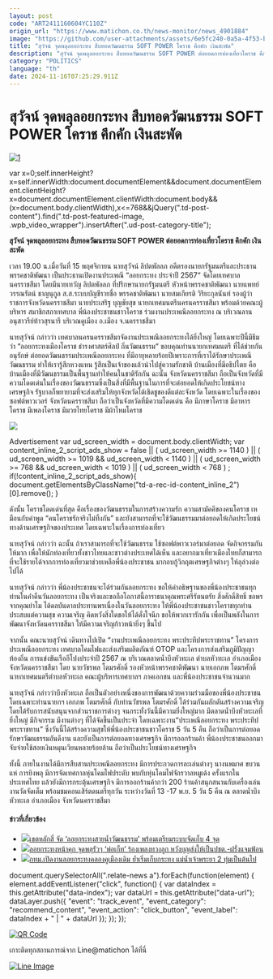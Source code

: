 ```yaml
---
layout: post
code: "ART2411160604YC110Z"
origin_url: "https://www.matichon.co.th/news-monitor/news_4901884"
image: "https://github.com/user-attachments/assets/6e5fc240-0a5a-4f53-ba5f-5a82d180a561"
title: "สุวัจน์ จุดพลุลอยกระทง สืบทอดวัฒนธรรม SOFT POWER โคราช คึกคัก เงินสะพัด"
description: "สุวัจน์ จุดพลุลอยกระทง สืบทอดวัฒนธรรม SOFT POWER ต่อยอดการท่องเที่ยวโคราช คึกคัก เงินสะพัด"
category: "POLITICS"
language: "th"
date: 2024-11-16T07:25:29.911Z
---
```


# สุวัจน์ จุดพลุลอยกระทง สืบทอดวัฒนธรรม SOFT POWER โคราช คึกคัก เงินสะพัด

[![](https://www.matichon.co.th/wp-content/uploads/2024/11/1-189.jpg "1")](https://www.matichon.co.th/wp-content/uploads/2024/11/1-189.jpg)

var x=0;self.innerHeight?x=self.innerWidth:document.documentElement&&document.documentElement.clientHeight?x=document.documentElement.clientWidth:document.body&&(x=document.body.clientWidth),x<=768&&jQuery(".td-post-content").find(".td-post-featured-image, .wpb\_video\_wrapper").insertAfter(".ud-post-category-title");

**สุวัจน์ จุดพลุลอยกระทง สืบทอดวัฒนธรรม SOFT POWER ต่อยอดการท่องเที่ยวโคราช คึกคัก เงินสะพัด**

เวลา 19.00 น.เมื่อวันที่ 15 พฤศจิกายน นายสุวัจน์ ลิปตพัลลภ อดีตรองนายกรัฐมนตรีและประธานพรรคชาติพัฒนา เป็นประธานเปิดงานประเพณี “ลอยกระทง ประจำปี 2567“ จัดโดยเทศบาลนครราชสีมา โดยมีนายเทวัญ ลิปตพัลลภ ที่ปรึกษานายกรัฐมนตรี หัวหน้าพรรคชาติพัฒนา นายแพทย์วรรณรัตน์ ชาญนุกูล ส.ส.ระบบบัญชีรายชื่อ พรรคชาติพัฒนา นายสมเกียรติ วิริยะกุลนันท์ รองผู้ว่าราชการจังหวัดนครราชสีมา นายประเสริฐ บุญชัยสุข นายกเทศมนตรีนครนครราชสีมา พร้อมด้วยคณะผู้บริหาร สมาชิกสภาเทศบาล พี่น้องประชาชนชาวโคราช ร่วมงานประเพณีลอยกระทง ณ บริเวณลานอนุสาวรีย์ท้าวสุรนารี บริเวณคูเมือง อ.เมือง จ.นครราชสีมา

นายสุวัจน์ กล่าวว่า เทศบาลนครนครราชสีมาจัดงานประเพณีลอยกระทงได้ยิ่งใหญ่ โดยเฉพาะปีนี้มีธีมว่า “ลอยกระทงเมืองโคราช ธำรงศาสตร์ศิลป์ ถิ่นวัฒนธรรม“ ขอบคุณท่านนายกเทศมนตรี ที่ได้ช่วยกันอนุรักษ์ ต่อยอดวัฒนธรรมประเพณีลอยกระทง ที่มีอายุหลายร้อยปีเพราะการที่เราได้รักษาประเพณีวัฒนธรรม ทําให้เรารู้สึกหวงแหน รู้สึกเป็นเจ้าของแล้วนำไปสู่ความรักชาติ บ้านเมืองที่มีอธิปไตย คือ บ้านเมืองที่มีวัฒนธรรมเป็นพื้นฐานทำให้คนในชาติรักกัน ฉะนั้น จังหวัดนครราชสีมา ถือเป็นจังหวัดที่มีความโดดเด่นในเรื่องของวัฒนธรรมซึ่งเป็นสิ่งที่มีพื้นฐานในการที่จะต่อยอดให้เกิดประโยชน์ทางเศรษฐกิจ รัฐบาลก็พยายามที่จะส่งเสริมให้ทุกจังหวัดได้เชิดชูของดีแต่ละจังหวัด โดยเฉพาะในเรื่องของซอฟต์พาวเวอร์ จังหวัดนครราชสีมา ถือว่าเป็นจังหวัดที่มีความโดดเด่น คือ มีภาษาโคราช มีอาหารโคราช มีเพลงโคราช มีมวยไทยโคราช มีผ้าไหมโคราช

![](https://www.matichon.co.th/wp-content/uploads/2024/11/b62c01a6-216a-423d-a650-0a6c23aa1f9f_0-1.jpg)

Advertisement var ud\_screen\_width = document.body.clientWidth; var content\_inline\_2\_script\_ads\_show = false || ( ud\_screen\_width >= 1140 ) || ( ud\_screen\_width >= 1019 && ud\_screen\_width < 1140 ) || ( ud\_screen\_width >= 768 && ud\_screen\_width < 1019 ) || ( ud\_screen\_width < 768 ) ; if(!content\_inline\_2\_script\_ads\_show){ document.getElementsByClassName("td-a-rec-id-content\_inline\_2")\[0\].remove(); }

ดังนั้น โคราชโดดเด่นที่สุด คือเรื่องของวัฒนธรรมในการสร้างความรัก ความสามัคคีของคนโคราช เหมือนกับคําพูด “คนโคราชรักจริงไม่ทิ้งกัน” และยังสามารถที่จะใช้วัฒนธรรมมาต่อยอดให้เกิดประโยชน์ทางด้านเศรษฐกิจของประเทศ โดยเฉพาะในเรื่องการท่องเที่ยว

นายสุวัจน์ กล่าวว่า ฉะนั้น ถ้าเราสามารถที่จะใช้วัฒนธรรม ใช้ซอฟต์พาวเวอร์มาต่อยอด จัดกิจกรรมกันให้มาก เพื่อให้นักท่องเที่ยวทั้งชาวไทยและชาวต่างประเทศได้เห็น และอยากมาเที่ยวเมืองไทยก็สามารถที่จะใช้รายได้จากการท่องเที่ยวมาช่วยเหลือพี่น้องประชาชน มากอบกู้วิกฤตเศรษฐกิจต่างๆ ให้ลุล่วงต่อไปได้

นายสุวัจน์ กล่าวว่า พี่น้องประชาชนจะได้ร่วมกันลอยกระทง ขอให้คำอธิษฐานของพี่น้องประชาชนทุกท่านในค่ําคืนวันลอยกระทง เป็นจริงและขอถือโอกาสนี้อาราธนาคุณพระศรีรัตนตรัย สิ่งศักดิ์สิทธิ์ ขอพรจากคุณย่าโม ได้ดลบันดาลประทานพรเนื่องในวันลอยกระทง ให้พี่น้องประชาชนชาวโคราชทุกท่านประสบแต่ความสุข ความเจริญ คิดหวังสิ่งใดขอให้ได้ดั่งใจนึก ขอให้พวกเรารักกัน เพื่อเป็นพลังในการพัฒนาจังหวัดนครราชสีมา ให้มีความเจริญก้าวหน้ายิ่งๆ ขึ้นไป

จากนั้น คณะนายสุวัจน์ เดินทางไปเปิด “งานประเพณีลอยกระทง พระประทีปพระราชทาน” โครงการประเพณีลอยกระทง เทศบาลโคมไฟและส่งเสริมผลิตภัณฑ์ OTOP และโครงการส่งเสริมภูมิปัญญาท้องถิ่น การแข่งขันเรืออีโปงประจำปี 2567 ณ บริเวณตลาดน้ำบึงหัวทะเล ตำบลหัวทะเล อำเภอเมือง จังหวัดนครราชสีมา โดย นายวัชรพล โตมรศักดิ์ รองหัวหน้าพรรคชาติพัฒนา นายเอกภพ โตมรศักดิ์ นายกเทศมนตรีตำบลหัวทะเล คณะผู้บริหารเทศบาลฯ ภาคเอกชน และพี่น้องประชาชนจำนวนมาก

นายสุวัจน์ กล่าวว่าบึงหัวทะเล ถือเป็นตัวอย่างหนึ่งของการพัฒนาด้วยความร่วมมือของพี่น้องประชาชน โดยเฉพาะท่านนายกฯ เอกภพ โตมรศักดิ์ กับท่านวัชรพล โตมรศักดิ์ ได้ร่วมกันผลักดันสร้างความเจริญ โดยได้รับการสนับสนุนจากส่วนราชการต่างๆ จนกระทั่งวันนี้มีความยิ่งใหญ่มาก มีตลาดน้ำบึงหัวทะเลที่ยิ่งใหญ่ มีกิจกรรม มีงานต่างๆ ที่ได้จัดขึ้นเป็นประจำ โดยเฉพาะงาน“ประเพณีลอยกระทง พระประทีปพระราชทาน” ซึ่งวันนี้ได้สร้างความสุขให้พี่น้องประชาชนชาวโคราช 5 วัน 5 คืน ถือว่าเป็นการต่อยอดรักษาวัฒนธรรมอันดีงาน และยังเป็นการต่อยอดทางเศรษฐกิจ มีการออกร้านค้า พี่น้องประชาชนออกมาจับจ่ายใช้สอยเงินหมุนเวียนหลายร้อยล้าน ถือว่าเป็นประโยชน์ทางเศรษฐกิจ

ทั้งนี้ ภายในงานได้มีการสืบสานประเพณีลอยกระทง มีการประกวดการละเล่นต่างๆ นางนพมาศ ขบวนแห่ การยิงพลุ มีการจัดเทศกาลหุ่นโคมไฟประดับ พบกับหุ่นโคมไฟจักรวาลหมูเด้ง ครั้งแรกในประเทศไทย แล้วยังมีการกระตุ้นเศรษฐกิจ มีการออกร้านค้ากว่า 200 ร้านค้าสนุกสนานกับเครื่องเล่นงานวัดจัดเต็ม พร้อมชมคอนเสิร์ตดนตรีทุกวัน ระหว่างวันที่ 13 -17 พ.ย. 5 วัน 5 คืน ณ ตลาดน้ำบึงหัวทะเล อำเภอเมือง จังหวัดนครราชสีมา

#### ข่าวที่เกี่ยวข้อง

*   [![](https://www.matichon.co.th/wp-content/uploads/2024/11/15-11.jpg)เขตหลักสี่ จัด ‘ลอยกระทงสายน้ำวัฒนธรรม’ พร้อมเตรียมระบบจัดเก็บ 4 จุด](https://www.matichon.co.th/local/quality-life/news_4901228)
*   [![](https://www.matichon.co.th/wp-content/uploads/2024/11/ลอยกระทงหน้าคุก.jpg)ลอยกระทงหน้าคุก จุดพลุรัวๆ ‘พ่อเก็ท’ ร้องเพลงทวงลูก หวังบุญส่งให้เป็นปชต.-ฝรั่งแจมฟ้อน](https://www.matichon.co.th/politics/news_4901199)
*   [![](https://www.matichon.co.th/wp-content/uploads/2024/11/ลอยกระทงคลองคูเมืองเดิม-67.jpg)กทม.เปิดงานลอยกระทงคลองคูเมืองเดิม ย้ำเริ่มเก็บกระทง แม่น้ำเจ้าพระยา 2 ทุ่มเป็นต้นไป](https://www.matichon.co.th/local/news_4901100)

document.querySelectorAll(".relate-news a").forEach(function(element) { element.addEventListener("click", function() { var dataIndex = this.getAttribute("data-index"); var dataUrl = this.getAttribute("data-url"); dataLayer.push({ "event": "track\_event", "event\_category": "recommend\_content", "event\_action": "click\_button", "event\_label": dataIndex + " | " + dataUrl }); }); });

[![QR Code](https://www.matichon.co.th/wp-content/uploads/2023/07/wob1371z.jpg)](https://lin.ee/ht0nDxX)

เกาะติดทุกสถานการณ์จาก Line@matichon ได้ที่นี่

[![Line Image](https://www.matichon.co.th/wp-content/uploads/2023/07/th.png)](https://lin.ee/ht0nDxX)